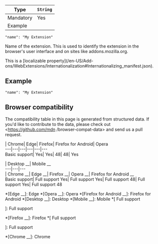 Type | `String`  
---|---  
Mandatory | Yes  
Example |

    
    
    "name": "My Extension"  
  
Name of the extension. This is used to identify the extension in the browser's
user interface and on sites like addons.mozilla.org.

This is a [localizable property](/en-US/Add-
ons/WebExtensions/Internationalization#Internationalizing_manifest.json).

## Example

    
    
    "name": "My Extension"

## Browser compatibility

The compatibility table in this page is generated from structured data. If
you'd like to contribute to the data, please check out <https://github.com/mdn
/browser-compat-data> and send us a pull request.

| Chrome| Edge| Firefox| Firefox for Android| Opera  
---|---|---|---|---|---  
Basic support|  Yes|  Yes| 48| 48|  Yes  
  
| Desktop __| Mobile __  
---|---|---  
| Chrome __| Edge __| Firefox __| Opera __| Firefox for Android __  
Basic support|  Full support Yes|  Full support Yes|  Full support 48|  Full
support Yes|  Full support 48

  *[Edge __]: Edge
  *[Opera __]: Opera
  *[Firefox for Android __]: Firefox for Android
  *[Desktop __]: Desktop
  *[Mobile __]: Mobile
  *[
 Full support

]: Full support

  *[Firefox __]: Firefox
  *[
Full support

]: Full support

  *[Chrome __]: Chrome

